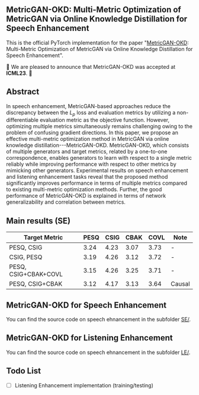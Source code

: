 ## MetricGAN-OKD: Multi-Metric Optimization of MetricGAN via Online Knowledge Distillation for Speech Enhancement

This is the official PyTorch implementation for the paper "[MetricGAN-OKD](https://proceedings.mlr.press/v202/shin23b.html): Multi-Metric Optimization of MetricGAN via Online Knowledge Distillation for Speech Enhancement".

:bell: We are pleased to announce that MetricGAN-OKD was accepted at **ICML23**. :bell:

## Abstract
In speech enhancement, MetricGAN-based approaches reduce the discrepancy between the $L_p$ loss and evaluation metrics by utilizing a non-differentiable evaluation metric as the objective function.
However, optimizing multiple metrics simultaneously remains challenging owing to the problem of confusing gradient directions. In this paper, we propose an effective multi-metric optimization method in MetricGAN via online knowledge distillation---MetricGAN-OKD.
MetricGAN-OKD, which consists of multiple generators and target metrics, related by a one-to-one correspondence, enables generators to learn with respect to a single metric reliably while improving performance with respect to other metrics by mimicking other generators.
Experimental results on speech enhancement and listening enhancement tasks reveal that the proposed method significantly improves performance in terms of multiple metrics compared to existing multi-metric optimization methods.
Further, the good performance of MetricGAN-OKD is explained in terms of network generalizability and correlation between metrics.


## Main results (SE)

| Target Metric       | PESQ | CSIG | CBAK | COVL | Note |
|---------------------|------|------|------|------|------|
| PESQ, CSIG          | 3.24 | 4.23 | 3.07 | 3.73 | - |
| CSIG, PESQ          | 3.19 | 4.26 | 3.12 | 3.72 | - |
| PESQ, CSIG+CBAK+COVL| 3.15 | 4.26 | 3.25 | 3.71 | - |
| PESQ, CSIG+CBAK     | 3.12 | 4.17 | 3.13 | 3.64 |Causal|


## MetricGAN-OKD for Speech Enhancement
You can find the source code on speech ehnancement in the subfolder [SE/](https://github.com/wooseok-shin/MetricGAN-OKD/tree/master/SE).

## MetricGAN-OKD for Listening Enhancement
You can find the source code on speech ehnancement in the subfolder [LE/](https://github.com/wooseok-shin/MetricGAN-OKD/tree/master/LE).



## Todo List
- [ ] Listening Enhancement implementation (training/testing)